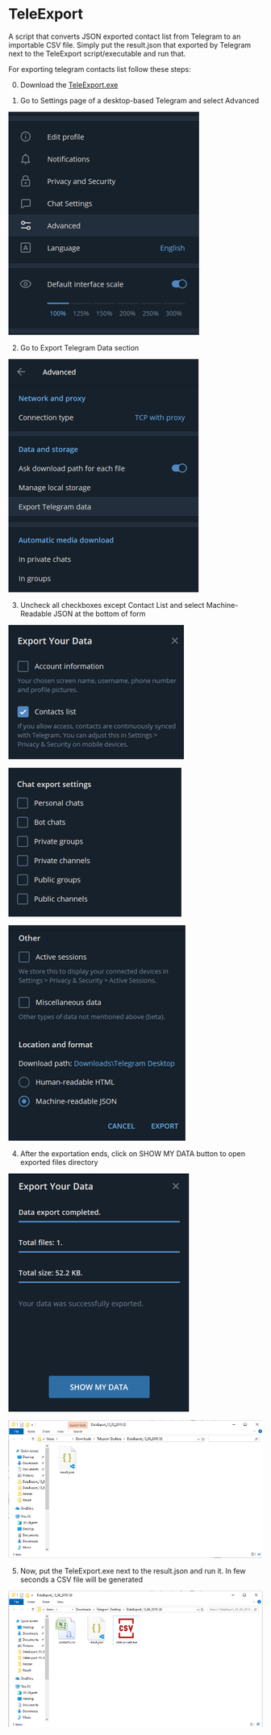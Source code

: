 # TeleExport
A script that converts JSON exported contact list from Telegram to an importable CSV file. Simply put the result.json that exported by Telegram next to the TeleExport script/executable and run that.

For exporting telegram contacts list follow these steps:

0. Download the <a href="https://github.com/GlassesPi/TeleExport/blob/master/TeleExport.exe">TeleExport.exe</a>

1. Go to Settings page of a desktop-based Telegram and select Advanced

![First Step](https://github.com/GlassesPi/TeleExport/blob/master/1st-step.png)

2. Go to Export Telegram Data section

![Second Step](https://github.com/GlassesPi/TeleExport/blob/master/2nd-step.png)

3. Uncheck all checkboxes except Contact List and select Machine-Readable JSON at the bottom of form

![Third Step](https://github.com/GlassesPi/TeleExport/blob/master/3rd-step.png)

![Fourth Step](https://github.com/GlassesPi/TeleExport/blob/master/4th-step.png)

![Fifth Step](https://github.com/GlassesPi/TeleExport/blob/master/5th-step.png)

4. After the exportation ends, click on SHOW MY DATA button to open exported files directory

![Sixth Step](https://github.com/GlassesPi/TeleExport/blob/master/6th-step.png)

![Seventh Step](https://github.com/GlassesPi/TeleExport/blob/master/7th-step.jpg)

5. Now, put the TeleExport.exe next to the result.json and run it. In few seconds a CSV file will be generated

![Eighth Step](https://github.com/GlassesPi/TeleExport/blob/master/8th-step.png)
